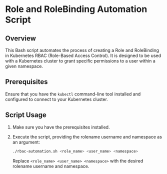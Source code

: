 # Role and RoleBinding Automation Script

## Overview

This Bash script automates the process of creating a Role and RoleBinding in Kubernetes RBAC (Role-Based Access Control). It is designed to be used with a Kubernetes cluster to grant specific permissions to a user within a given namespace.

## Prerequisites

Ensure that you have the `kubectl` command-line tool installed and configured to connect to your Kubernetes cluster.

## Script Usage

1. Make sure you have the prerequisites installed.

2. Execute the script, providing the rolename username and namespace as an argument:

    ```bash
    ./rbac-automation.sh <role_name> <user_name> <namespace>

    ```

    Replace `<role_name> <user_name> <namespace>` with the desired rolename username and namespace.



